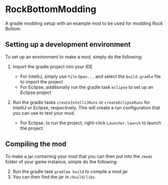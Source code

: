 # RockBottomModding
A gradle modding setup with an example mod to be used for modding Rock Bottom

## Setting up a development environment
To set up an environment to make a mod, simply do the following:

1. Import the gradle project into your IDE 
    * For IntelliJ, simply use `File` `Open...` and select the `build.gradle` file to import the project
    * For Eclipse, additionally run the gradle task `eclipse` to set up an Eclipse project
    
2. Run the gradle tasks `createIntelliJRuns` or `createEclipseRuns` for IntelliJ or Eclipse, respectively. This will create a run configuration that you can use to test your mod.
    * For Eclipse, to run the project, right-click `Launcher.launch` to launch the project

## Compiling the mod
To make a jar containing your mod that you can then put into the `/mods` folder of your game instance, simple do the following: 

2. Run the gradle task `gradlew build` to compile a mod jar
1. You can then find the jar in `/build/libs`